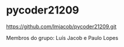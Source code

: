 # pycoder21209

https://github.com/lmjacob/pycoder21209.git

Membros do grupo:
Luís Jacob e Paulo Lopes
